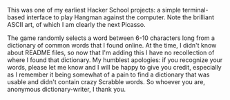 This was one of my earliest Hacker School projects: a simple terminal-based interface to play Hangman against the computer.  Note the brilliant ASCII art, of which I am clearly the next Picasso.

The game randomly selects a word between 6-10 characters long from a dictionary of common words that I found online.  At the time, I didn't know about README files, so now that I'm adding this I have no recollection of where I found that dictionary.  My humblest apologies: if you recognize your words, please let me know and I will be happy to give you credit, especially as I remember it being somewhat of a pain to find a dictionary that was usable and didn't contain crazy Scrabble words.  So whoever you are, anonymous dictionary-writer, I thank you.  